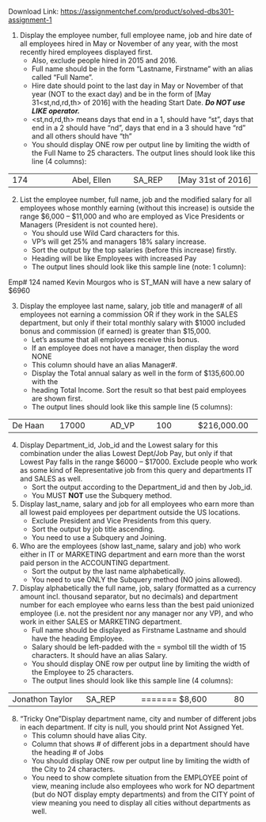 Download Link: https://assignmentchef.com/product/solved-dbs301-assignment-1
<br>
<ol>

 <li>Display the employee number, full employee name, job and hire date of all employees hired in May or November of any year, with the most recently hired employees displayed first.

  <ul>

   <li>Also, exclude people hired in 2015 and 2016.</li>

   <li>Full name should be in the form “Lastname, Firstname”  with an alias called “Full Name”.</li>

   <li>Hire date should point to the last day in May or November of that year (NOT to the exact day) and be in the form of [May 31&lt;st,nd,rd,th&gt; of 2016] with the heading Start Date. <strong><em>Do NOT use LIKE operator. </em></strong></li>

   <li>&lt;st,nd,rd,th&gt; means days that end in a 1, should have “st”, days that end in a 2 should have “nd”, days that end in a 3 should have “rd” and all others should have “th”</li>

   <li>You should display ONE row per output line by limiting the width of the Full Name to 25 characters. The output lines should look like this line (4 columns):</li>

  </ul></li>

</ol>

<table>

 <tbody>

  <tr>

   <td width="129">174</td>

   <td width="131">Abel, Ellen</td>

   <td width="78">SA_REP</td>

   <td width="189">[May 31st of 2016]</td>

  </tr>

 </tbody>

</table>




<ol start="2">

 <li>List the employee number, full name, job and the modified salary for all employees whose monthly earning (without this increase) is outside the range $6,000 – $11,000 and who are employed as Vice Presidents or Managers (President is not counted here).

  <ul>

   <li>You should use Wild Card characters for this.</li>

   <li>VP’s will get 25% and managers 18% salary increase.</li>

   <li>Sort the output by the top salaries (before this increase) firstly.</li>

   <li>Heading will be like Employees with increased Pay</li>

   <li>The output lines should look like this sample line (note: 1 column):</li>

  </ul></li>

</ol>

Emp# 124 named Kevin Mourgos who is ST_MAN will have a new salary of $6960

<ol start="3">

 <li>Display the employee last name, salary, job title and manager# of all employees not earning a commission OR if they work in the SALES department, but only if their total monthly salary with $1000 included bonus and  commission (if  earned) is  greater  than  $15,000.

  <ul>

   <li>Let’s assume that all employees receive this bonus.</li>

   <li>If an employee does not have a manager, then display the word NONE</li>

   <li>This column should have an alias Manager#.</li>

   <li>Display the Total annual salary as well in the form of $135,600.00 with the</li>

   <li>heading Total Income. Sort the result so that best paid employees are shown first.</li>

   <li>The output lines should look like this sample line (5 columns):</li>

  </ul></li>

</ol>

<table>

 <tbody>

  <tr>

   <td width="107">De Haan</td>

   <td width="110">17000</td>

   <td width="96">AD_VP</td>

   <td width="94">100</td>

   <td width="120">$216,000.00</td>

  </tr>

 </tbody>

</table>




<ol start="4">

 <li>Display Department_id, Job_id and the Lowest salary for this combination under the alias Lowest Dept/Job Pay, but only if that Lowest Pay falls in the range $6000 – $17000. Exclude people who work as some kind of Representative job from this query and departments IT and SALES as well.

  <ul>

   <li>Sort the output according to the Department_id and then by Job_id.</li>

   <li>You MUST <strong>NOT </strong>use the Subquery method.</li>

  </ul></li>

 <li>Display last_name, salary and job for all employees who earn more than all lowest paid employees per department outside the US locations.

  <ul>

   <li>Exclude President and Vice Presidents from this query.</li>

   <li>Sort the output by job title ascending.</li>

   <li>You need to use a Subquery and Joining.</li>

  </ul></li>

 <li>Who are the employees (show last_name, salary and job) who work either in IT or MARKETING department and earn more than the worst paid person in the ACCOUNTING department.

  <ul>

   <li>Sort the output by the last name alphabetically.</li>

   <li>You need to use ONLY the Subquery method (NO joins allowed).</li>

  </ul></li>

 <li>Display alphabetically the full name, job, salary (formatted as a currency amount incl. thousand separator, but no decimals) and department number for each employee who earns less than the best paid unionized employee (i.e. not the president nor any manager nor any VP), and who work in either SALES or MARKETING department.

  <ul>

   <li>Full name should be displayed as Firstname Lastname and should have the heading Employee.</li>

   <li>Salary should be left-padded with the = symbol till the width of 15 characters. It should have an alias Salary.</li>

   <li>You should display ONE row per output line by limiting the width of the Employee to 25 characters.</li>

   <li>The output lines should look like this sample line (4 columns):</li>

  </ul></li>

</ol>

<table width="566">

 <tbody>

  <tr>

   <td width="169">Jonathon Taylor</td>

   <td width="116">SA_REP</td>

   <td width="229">=======  $8,600</td>

   <td width="51">80</td>

  </tr>

 </tbody>

</table>




<ol start="8">

 <li>“Tricky One”Display department name, city and number of different jobs in each department. If city is null, you should print Not Assigned Yet.

  <ul>

   <li>This column should have alias City.</li>

   <li>Column that shows # of different jobs in a department should have the heading # of Jobs</li>

   <li>You should display ONE row per output line by limiting the width of the City to 24 characters.</li>

   <li>You need to show complete situation from the EMPLOYEE point of view, meaning include also employees who work for NO department (but do NOT display empty departments) and from the CITY point of view meaning you need to display all cities without departments as well.</li>

  </ul></li>

</ol>